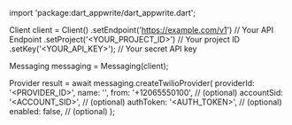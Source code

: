 import 'package:dart_appwrite/dart_appwrite.dart';

Client client = Client()
    .setEndpoint('https://example.com/v1') // Your API Endpoint
    .setProject('<YOUR_PROJECT_ID>') // Your project ID
    .setKey('<YOUR_API_KEY>'); // Your secret API key

Messaging messaging = Messaging(client);

Provider result = await messaging.createTwilioProvider(
    providerId: '<PROVIDER_ID>',
    name: '<NAME>',
    from: '+12065550100', // (optional)
    accountSid: '<ACCOUNT_SID>', // (optional)
    authToken: '<AUTH_TOKEN>', // (optional)
    enabled: false, // (optional)
);
